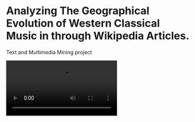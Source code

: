 # Analyzing The Geographical Evolution of Western Classical Music in through Wikipedia Articles.
Text and Multimedia Mining project

![](data/map_animation.mp4)
